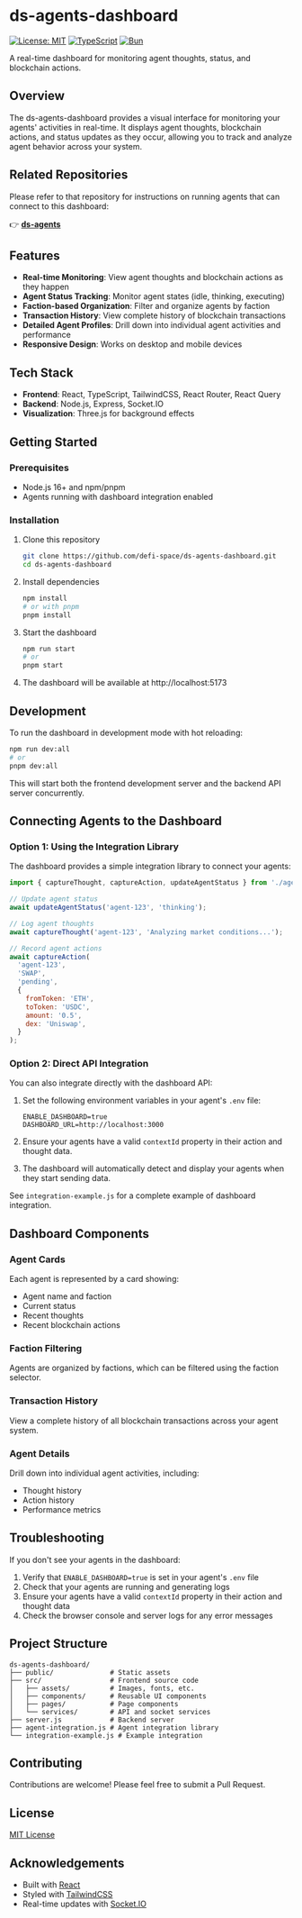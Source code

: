 # ds-agents-dashboard

[![License: MIT](https://img.shields.io/badge/License-MIT-yellow.svg)](https://opensource.org/licenses/MIT)
[![TypeScript](https://img.shields.io/badge/TypeScript-5.7-blue)](https://www.typescriptlang.org/)
[![Bun](https://img.shields.io/badge/Bun-1.0+-orange)](https://bun.sh/)

A real-time dashboard for monitoring agent thoughts, status, and blockchain actions.

## Overview

The ds-agents-dashboard provides a visual interface for monitoring your agents' activities in real-time. It displays agent thoughts, blockchain actions, and status updates as they occur, allowing you to track and analyze agent behavior across your system.

## Related Repositories
Please refer to that repository for instructions on running agents that can connect to this dashboard:

👉 **[ds-agents](https://github.com/defi-space/ds-agents)**

## Features

- **Real-time Monitoring**: View agent thoughts and blockchain actions as they happen
- **Agent Status Tracking**: Monitor agent states (idle, thinking, executing)
- **Faction-based Organization**: Filter and organize agents by faction
- **Transaction History**: View complete history of blockchain transactions
- **Detailed Agent Profiles**: Drill down into individual agent activities and performance
- **Responsive Design**: Works on desktop and mobile devices

## Tech Stack

- **Frontend**: React, TypeScript, TailwindCSS, React Router, React Query
- **Backend**: Node.js, Express, Socket.IO
- **Visualization**: Three.js for background effects

## Getting Started

### Prerequisites

- Node.js 16+ and npm/pnpm
- Agents running with dashboard integration enabled

### Installation

1. Clone this repository
   ```bash
   git clone https://github.com/defi-space/ds-agents-dashboard.git
   cd ds-agents-dashboard
   ```

2. Install dependencies
   ```bash
   npm install
   # or with pnpm
   pnpm install
   ```

3. Start the dashboard
   ```bash
   npm run start
   # or
   pnpm start
   ```

4. The dashboard will be available at http://localhost:5173

## Development

To run the dashboard in development mode with hot reloading:

```bash
npm run dev:all
# or
pnpm dev:all
```

This will start both the frontend development server and the backend API server concurrently.

## Connecting Agents to the Dashboard

### Option 1: Using the Integration Library

The dashboard provides a simple integration library to connect your agents:

```javascript
import { captureThought, captureAction, updateAgentStatus } from './agent-integration.js';

// Update agent status
await updateAgentStatus('agent-123', 'thinking');

// Log agent thoughts
await captureThought('agent-123', 'Analyzing market conditions...');

// Record agent actions
await captureAction(
  'agent-123',
  'SWAP',
  'pending',
  {
    fromToken: 'ETH',
    toToken: 'USDC',
    amount: '0.5',
    dex: 'Uniswap',
  }
);
```

### Option 2: Direct API Integration

You can also integrate directly with the dashboard API:

1. Set the following environment variables in your agent's `.env` file:
   ```
   ENABLE_DASHBOARD=true
   DASHBOARD_URL=http://localhost:3000
   ```

2. Ensure your agents have a valid `contextId` property in their action and thought data.

3. The dashboard will automatically detect and display your agents when they start sending data.

See `integration-example.js` for a complete example of dashboard integration.

## Dashboard Components

### Agent Cards
Each agent is represented by a card showing:
- Agent name and faction
- Current status
- Recent thoughts
- Recent blockchain actions

### Faction Filtering
Agents are organized by factions, which can be filtered using the faction selector.

### Transaction History
View a complete history of all blockchain transactions across your agent system.

### Agent Details
Drill down into individual agent activities, including:
- Thought history
- Action history
- Performance metrics

## Troubleshooting

If you don't see your agents in the dashboard:

1. Verify that `ENABLE_DASHBOARD=true` is set in your agent's `.env` file
2. Check that your agents are running and generating logs
3. Ensure your agents have a valid `contextId` property in their action and thought data
4. Check the browser console and server logs for any error messages

## Project Structure

```
ds-agents-dashboard/
├── public/              # Static assets
├── src/                 # Frontend source code
│   ├── assets/          # Images, fonts, etc.
│   ├── components/      # Reusable UI components
│   ├── pages/           # Page components
│   └── services/        # API and socket services
├── server.js            # Backend server
├── agent-integration.js # Agent integration library
└── integration-example.js # Example integration
```

## Contributing

Contributions are welcome! Please feel free to submit a Pull Request.

## License

[MIT License](LICENSE)

## Acknowledgements

- Built with [React](https://reactjs.org/)
- Styled with [TailwindCSS](https://tailwindcss.com/)
- Real-time updates with [Socket.IO](https://socket.io/)
